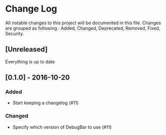 # Change Log

All notable changes to this project will be documented in this file.
Changes are grouped as following : Added, Changed, Deprecated, Removed, Fixed, Security.

## [Unreleased]

Everything is up to date

## [0.1.0] - 2016-10-20
### Added
- Start keeping a changelog (#11)
### Changed
- Specify which version of DebugBar to use (#11)